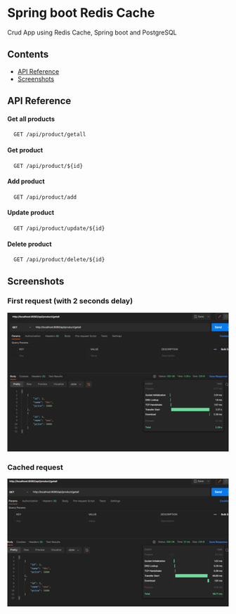 
# Spring boot Redis Cache

Crud App using Redis Cache, Spring boot and PostgreSQL



## Contents

 - [API Reference](#ap-reference)
 - [Screenshots](#screenshots)


## API Reference

#### Get all products

```http
  GET /api/product/getall
```

#### Get product

```http
  GET /api/product/${id}
```

#### Add product

```http
  GET /api/product/add
```

#### Update product

```http
  GET /api/product/update/${id}
```

#### Delete product

```http
  GET /api/product/delete/${id}
```

## Screenshots
### First request (with 2 seconds delay)

![App Screenshot](/img/1.png)

### Cached request

![App Screenshot](/img/2.png)


